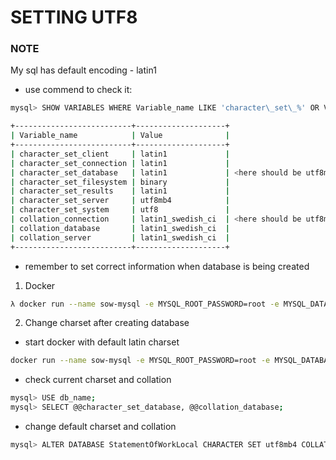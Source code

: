 # SETTING UTF8 #
### **NOTE** ###

My sql has default encoding - latin1

* use commend to check it: 
```bash 
mysql> SHOW VARIABLES WHERE Variable_name LIKE 'character\_set\_%' OR Variable_name LIKE 'collation%';

+--------------------------+--------------------+
| Variable_name            | Value              |
+--------------------------+--------------------+
| character_set_client     | latin1             |
| character_set_connection | latin1             |
| character_set_database   | latin1             | <here should be utf8mb4
| character_set_filesystem | binary             | 
| character_set_results    | latin1             |
| character_set_server     | utf8mb4            |
| character_set_system     | utf8               |
| collation_connection     | latin1_swedish_ci  | <here should be utf8mb4_unicode_ci
| collation_database       | latin1_swedish_ci  |
| collation_server         | latin1_swedish_ci  | 
+--------------------------+--------------------+
```

* remember to set correct information when database is being created 

1. Docker
```bash
λ docker run --name sow-mysql -e MYSQL_ROOT_PASSWORD=root -e MYSQL_DATABASE=StatementOfWorkLocal -p 3306:3306 -d mysql:5.7  --character-set-server=utf8mb4 --collation-server=utf8mb4_unicode_ci
```

2. Change charset after creating database 
* start docker with default latin charset
```bash
docker run --name sow-mysql -e MYSQL_ROOT_PASSWORD=root -e MYSQL_DATABASE=StatementOfWorkLocal -p 3306:3306 -d mysql:5.7
```

* check current charset and collation
```bash
mysql> USE db_name;
mysql> SELECT @@character_set_database, @@collation_database;
```

* change default charset and collation
```bash
mysql> ALTER DATABASE StatementOfWorkLocal CHARACTER SET utf8mb4 COLLATE utf8mb4_bin;
```
